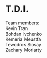 # T.D.I.
Team members:  
Kevin Tran  
Bohdan Ivchenko  
Kemeria Meustfa  
Tewodros Siosay  
Zachary Moriarty  
